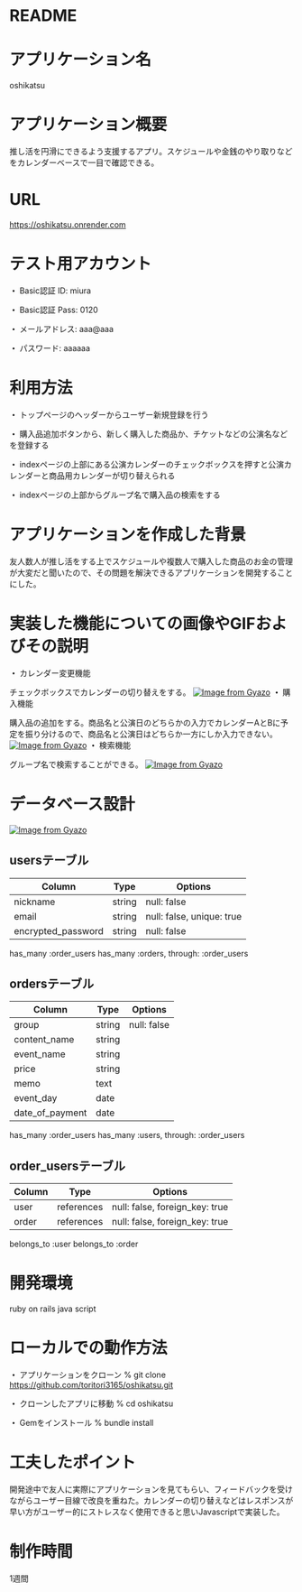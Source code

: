 # README

# アプリケーション名
oshikatsu
# アプリケーション概要
推し活を円滑にできるよう支援するアプリ。スケジュールや金銭のやり取りなどをカレンダーベースで一目で確認できる。
# URL
https://oshikatsu.onrender.com
# テスト用アカウント	

__・__ Basic認証 ID: miura

__・__ Basic認証 Pass: 0120

__・__ メールアドレス: aaa@aaa

__・__ パスワード: aaaaaa
# 利用方法
__・__ トップページのヘッダーからユーザー新規登録を行う

__・__ 購入品追加ボタンから、新しく購入した商品か、チケットなどの公演名などを登録する

__・__ indexページの上部にある公演カレンダーのチェックボックスを押すと公演カレンダーと商品用カレンダーが切り替えられる

__・__ indexページの上部からグループ名で購入品の検索をする
# アプリケーションを作成した背景
友人数人が推し活をする上でスケジュールや複数人で購入した商品のお金の管理が大変だと聞いたので、その問題を解決できるアプリケーションを開発することにした。
# 実装した機能についての画像やGIFおよびその説明
__・__ カレンダー変更機能

チェックボックスでカレンダーの切り替えをする。
[![Image from Gyazo](https://i.gyazo.com/eb62bba8506dcf5f3b1a271062ebaf7c.gif)](https://gyazo.com/eb62bba8506dcf5f3b1a271062ebaf7c)
__・__ 購入機能

購入品の追加をする。商品名と公演日のどちらかの入力でカレンダーAとBに予定を振り分けるので、商品名と公演日はどちらか一方にしか入力できない。
[![Image from Gyazo](https://i.gyazo.com/4112ca937cd3905c038ed5310a0865fc.gif)](https://gyazo.com/4112ca937cd3905c038ed5310a0865fc)
__・__ 検索機能

グループ名で検索することができる。
[![Image from Gyazo](https://i.gyazo.com/1a355f7ffffb6afe7b2fadf10d328432.gif)](https://gyazo.com/1a355f7ffffb6afe7b2fadf10d328432)

# データベース設計	
[![Image from Gyazo](https://i.gyazo.com/89a689f0316165f1182c2a870431dc2e.png)](https://gyazo.com/89a689f0316165f1182c2a870431dc2e)

## usersテーブル
|  Column           |Type   |Options                   |
|-------------------|-------|--------------------------|
|nickname           |string |null: false               |
|email              |string |null: false, unique: true |
|encrypted_password |string |null: false               |

has_many :order_users
has_many :orders, through: :order_users

## ordersテーブル
| Column         |Type   |Options     |
|----------------|-------|------------|
|group           |string |null: false |
|content_name    |string |            |
|event_name      |string |            |
|price           |string |            |
|memo            |text   |            |
|event_day       |date   |            |
|date_of_payment |date   |            |


has_many :order_users
has_many :users, through: :order_users

## order_usersテーブル
| Column | Type      |Options                        |
|--------|-----------|-------------------------------|
|user    |references |null: false, foreign_key: true |
|order   |references |null: false, foreign_key: true |

belongs_to :user
belongs_to :order

# 開発環境
ruby on rails
java script

# ローカルでの動作方法
__・__ アプリケーションをクローン
% git clone https://github.com/toritori3165/oshikatsu.git

__・__ クローンしたアプリに移動
% cd oshikatsu

__・__ Gemをインストール
% bundle install

# 工夫したポイント	
開発途中で友人に実際にアプリケーションを見てもらい、フィードバックを受けながらユーザー目線で改良を重ねた。カレンダーの切り替えなどはレスポンスが早い方がユーザー的にストレスなく使用できると思いJavascriptで実装した。

# 制作時間
1週間